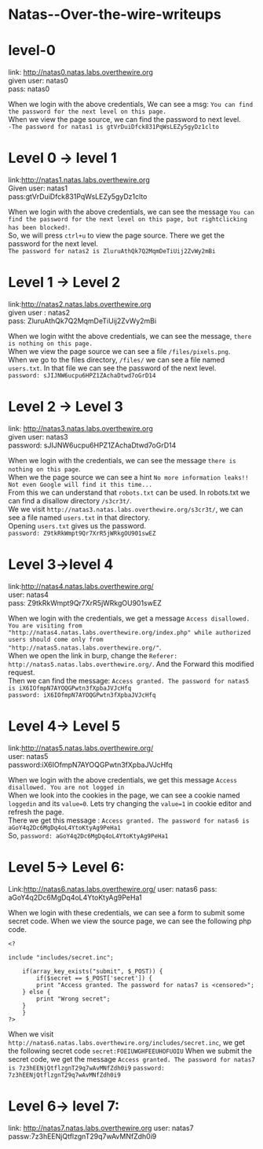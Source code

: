 # Natas--Over-the-wire-writeups

# level-0

link:  http://natas0.natas.labs.overthewire.org<br />
given user: natas0<br />
pass: natas0<br />

When we login with the above credentials, We can see a msg: `You can find the password for the next level on this page.`<br />
When we view the page source, we can find the password to next level.<br />
`-The password for natas1 is gtVrDuiDfck831PqWsLEZy5gyDz1clto`<br />

# Level 0 -> level 1

link:http://natas1.natas.labs.overthewire.org <br />
Given user: natas1 <br />
pass:gtVrDuiDfck831PqWsLEZy5gyDz1clto<br />

When we login with the above credentials, we can see the message `You can find the password for the next level on this page, but rightclicking has been blocked!`.<br />
So, we will press `ctrl+u` to view the page source. There we get the password for the next level.<br />
`The password for natas2 is ZluruAthQk7Q2MqmDeTiUij2ZvWy2mBi`<br />

# Level 1 -> Level 2

link:http://natas2.natas.labs.overthewire.org<br />
given user : natas2<br />
pass: ZluruAthQk7Q2MqmDeTiUij2ZvWy2mBi<br />

When we login witht the above credentials, we can see the message, `there is nothing on this page.`<br />
When we view the page source we can see a file `/files/pixels.png`.<br />
When we go to the files directory, `/files/` we can see a file named `users.txt`. In that file we can see the password of the next level.<br />
`password: sJIJNW6ucpu6HPZ1ZAchaDtwd7oGrD14`<br />

# Level 2 -> Level 3

link: http://natas3.natas.labs.overthewire.org<br />
given user: natas3<br />
password: sJIJNW6ucpu6HPZ1ZAchaDtwd7oGrD14<br />

When we login with the credentials, we can see the message `there is nothing on this page`.<br />
When we the page source we can see a hint `No more information leaks!! Not even Google will find it this time...`<br />
From this we can understand that `robots.txt` can be used. In robots.txt we can find a disallow directory  `/s3cr3t/`.<br />
We we visit `http://natas3.natas.labs.overthewire.org/s3cr3t/`, we can see a file named `users.txt` in that directory.<br />
Opening `users.txt` gives us the password.<br />
`password: Z9tkRkWmpt9Qr7XrR5jWRkgOU901swEZ`<br />

# Level 3->level 4

link:http://natas4.natas.labs.overthewire.org/<br />
user: natas4<br />
pass: Z9tkRkWmpt9Qr7XrR5jWRkgOU901swEZ<br />

When we login with the credentials, we get a message `Access disallowed. You are visiting from "http://natas4.natas.labs.overthewire.org/index.php" while authorized users should come only from "http://natas5.natas.labs.overthewire.org/"`.<br />
When we open the link in burp, change the `Referer: http://natas5.natas.labs.overthewire.org/`. And the Forward this modified request.<br />
Then we can find the message: `Access granted. The password for natas5 is iX6IOfmpN7AYOQGPwtn3fXpbaJVJcHfq`<br />
`password: iX6IOfmpN7AYOQGPwtn3fXpbaJVJcHfq`<br />


# Level 4-> Level 5

link:http://natas5.natas.labs.overthewire.org/<br />
user: natas5<br />
password:iX6IOfmpN7AYOQGPwtn3fXpbaJVJcHfq<br />

When we login with the above credentials, we get this message `Access disallowed. You are not logged in`<br />
When we look into the cookies in the page, we can see a cookie named `loggedin` and its `value=0`. Lets try changing the `value=1` in cookie editor and refresh the page.<br />
There we get this message : `Access granted. The password for natas6 is aGoY4q2Dc6MgDq4oL4YtoKtyAg9PeHa1`<br />
So, `password: aGoY4q2Dc6MgDq4oL4YtoKtyAg9PeHa1`<br />


# Level 5-> Level 6:

Link:http://natas6.natas.labs.overthewire.org/
user: natas6
pass: aGoY4q2Dc6MgDq4oL4YtoKtyAg9PeHa1

When we login with these credentials, we can see a form to submit some secret code.
When we view the source page, we can see the following php code.
```
<?

include "includes/secret.inc";

    if(array_key_exists("submit", $_POST)) {
        if($secret == $_POST['secret']) {
        print "Access granted. The password for natas7 is <censored>";
    } else {
        print "Wrong secret";
    }
    }
?>
```
When we visit `http://natas6.natas.labs.overthewire.org/includes/secret.inc`, we get the following secret code
`secret:FOEIUWGHFEEUHOFUOIU`
When we submit the secret code, we get the message `Access granted. The password for natas7 is 7z3hEENjQtflzgnT29q7wAvMNfZdh0i9`
`password: 7z3hEENjQtflzgnT29q7wAvMNfZdh0i9`


# Level 6-> level 7:

link: http://natas7.natas.labs.overthewire.org
user: natas7
passw:7z3hEENjQtflzgnT29q7wAvMNfZdh0i9




